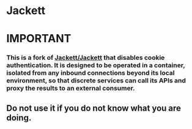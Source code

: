 # Jackett
# IMPORTANT
### This is a fork of [Jackett/Jackett](https://github.com/Jackett/Jackett) that disables cookie authentication. It is designed to be operated in a container, isolated from any inbound connections beyond its local environment, so that discrete services can call its APIs and proxy the results to an external consumer. 

## __Do not use it if you do not know what you are doing.__
